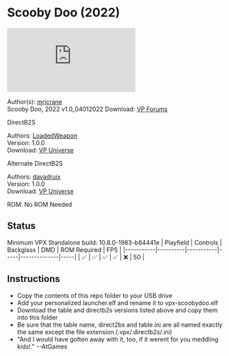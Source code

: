 # Scooby Doo (2022) 

![Table Preview](https://www.vpforums.org/index.php?app=downloads&module=display&section=screenshot&record=99846&id=16631&full=1)

Author(s): [mrjcrane](https://www.vpforums.org/index.php?showuser=117777)  
Scooby Doo, 2022 v1.0_04012022
Download: [VP Forums](https://www.vpforums.org/index.php?app=downloads&showfile=16631)

DirectB2S

Authors: [LoadedWeapon](https://www.vpforums.org/index.php?showuser=60392)  
Version: 1.0.0  
Download: [VP Universe](https://www.vpforums.org/index.php?app=downloads&showfile=16634)

Alternate DirectB2S

Authors: [davadruix](https://www.vpforums.org/index.php?showuser=111417)  
Version: 1.0.0  
Download: [VP Universe](https://www.vpforums.org/index.php?app=downloads&showfile=16654)

ROM:
No ROM Needed

## Status 

Minimum VPX Standalone build: 10.8.0-1983-b84441e
| Playfield | Controls | Backglass | DMD | ROM Required | FPS | 
|-----------|----------|-----------|-----|--------------|-----|
| :white_check_mark: | :white_check_mark: | :white_check_mark: | :white_check_mark: | :x: | 50 |

## Instructions

- Copy the contents of this repo folder to your USB drive
- Add your personalized launcher.elf and rename it to vpx-scoobydoo.elf
- Download the table and directb2s versions listed above and copy them into this folder
- Be sure that the table name, direct2bs and table.ini are all named exactly the same except the file extension (.vpx/.directb2s/.ini) 
- "And I would have gotten away with it, too, if it werent for you meddling kids!." --AtGames

